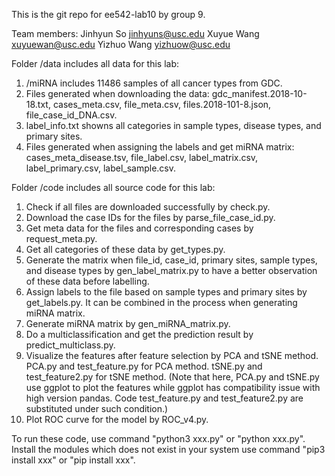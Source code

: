 This is the git repo for ee542-lab10 by group 9.

Team members: 
Jinhyun So jinhyuns@usc.edu
Xuyue Wang xuyuewan@usc.edu
Yizhuo Wang yizhuow@usc.edu

Folder /data includes all data for this lab:
1. /miRNA includes 11486 samples of all cancer types from GDC.
2. Files generated when downloading the data: gdc_manifest.2018-10-18.txt, cases_meta.csv, file_meta.csv, files.2018-101-8.json, file_case_id_DNA.csv.
3. label_info.txt showns all categories in sample types, disease types, and primary sites.
4. Files generated when assigning the labels and get miRNA matrix: cases_meta_disease.tsv, file_label.csv, label_matrix.csv, label_primary.csv, label_sample.csv.

Folder /code includes all source code for this lab:
1. Check if all files are downloaded successfully by check.py.
2. Download the case IDs for the files by parse_file_case_id.py.
3. Get meta data for the files and corresponding cases by request_meta.py.
4. Get all categories of these data by get_types.py.
5. Generate the matrix when file_id, case_id, primary sites, sample types, and disease types by gen_label_matrix.py to have a better observation of these data before labelling.
6. Assign labels to the file based on sample types and primary sites by get_labels.py. It can be combined in the process when generating miRNA matrix.
7. Generate miRNA matrix by gen_miRNA_matrix.py.
8. Do a multiclassification and get the prediction result by predict_multiclass.py.
9. Visualize the features after feature selection by PCA and tSNE method. PCA.py and test_feature.py for PCA method. tSNE.py and test_feature2.py for tSNE method. (Note that here, PCA.py and tSNE.py use ggplot to plot the features while ggplot has compatibility issue with high version pandas. Code test_feature.py and test_feature2.py are substituted under such condition.)
10. Plot ROC curve for the model by ROC_v4.py.

To run these code, use command "python3 xxx.py" or "python xxx.py".
Install the modules which does not exist in your system use command "pip3 install xxx" or "pip install xxx".

